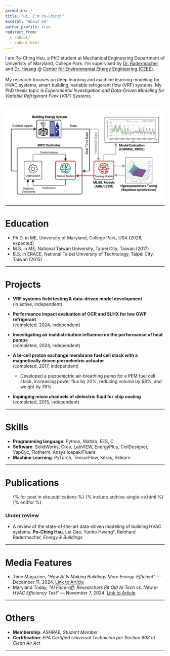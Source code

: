 ```yaml
---
permalink: /
title: "Hi, I'm Po-Ching!"
excerpt: "About me"
author_profile: true
redirect_from: 
  - /about/
  - /about.html
---
```


I am Po-Ching Hsu, a PhD student at Mechanical Engineering Department of Univeristy of Maryland, College Park. 
I'm supervised by [Dr. Radermacher](https://energy.umd.edu/clark/faculty/577/Reinhard-Radermacher) and 
[Dr. Hwang](https://enme.umd.edu/clark/faculty/549/Yunho-Hwang) @ [Center for Environmental Energy Engineering (CEEE)](https://ceee.umd.edu/). 
<br/>
<br/>
My research focuses on deep learning and machine learning modeling for HVAC systems, smart building, variable refrigerant flow (VRF) systems. My PhD thesis topic is *Experimental Investigation and Data-Driven Modeling for Variable Refrigerant Flow (VRF) Systems*. 

<br/><img src='/images/Website (1).jpeg'> <br/>

---

Education
======
- Ph.D. in ME, University of Maryland, College Park, USA (2026, expected)
- M.S. in ME, National Taiwan University, Taipei City, Taiwan (2017)
- B.S. in ERACE, National Taipei University of Technology, Taipei City, Taiwan (2015)

---

Projects
======
* **VRF systems field testing & data-driven model development** <br>
(in active, independent) <br>

* **Performance impact evaluation of OCR and SLHX for low GWP refrigerant** <br>
(completed, 2024, independent) <br>

* **Investigating air maldistribution influence on the performance of heat pumps** <br>
(completed, 2024, independent) <br>

* **A bi-cell proton exchange membrane fuel cell stack with a magnetically driven piezoelectric actuator** <br>
(completed, 2017, independent) <br>
  - Developed a piezoelectric air-breathing pump for a PEM fuel cell stack, increasing power flux by 20%,
reducing volume by 68%, and weight by 76%
* **Impinging micro channels of dielectric fluid for chip cooling** <br>
(completed, 2015, independent) <br>

---

Skills
======
* **Programming language**: Python, Matlab, EES, C
* **Software**: SolidWorks, Creo, LabVIEW, EnergyPlus, CoilDesigner, VapCyc, Flotherm, Ansys Icepak/Fluent
* **Machine Learning**: PyTorch, TensorFlow, Keras, Sklearn

---

Publications
======
  <ul>{% for post in site.publications %}
    {% include archive-single-cv.html %}
  {% endfor %}</ul>

### Under review
- A review of the state-of-the-art data-driven modeling of building HVAC systems. 
  **Po-Ching Hsu**, Lei Gao, Yunho Hwang\*, Reinhard Radermacher, *Energy & Buildings*

---

Media Features
======
- Time Magazine, <em>"How AI Is Making Buildings More Energy-Efficient"</em> — December 11, 2024. [Link to Article](https://time.com/7201501/ai-buildings-energy-efficiency/)
- Maryland Today, <em>"AI Face-off: Researchers Pit Old AI Tech vs. New in HVAC Efficiency Test"</em> — November 7, 2024. [Link to Article](https://today.umd.edu/briefs/ai-face-off-researchers-pit-old-ai-tech-vs-new-in-hvac-efficiency-test)

---

Others
======
- **Membership**: *ASHRAE, Student Member*<br>
- **Certification**: *EPA Certified Universal Technician per Section 608 of Clean Air Act*

---

